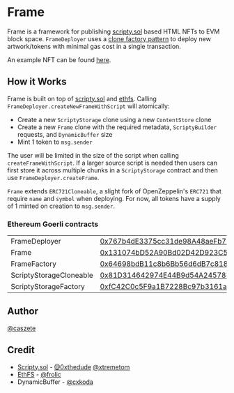 # Frame

Frame is a framework for publishing [scripty.sol](https://int-art.gitbook.io/scripty.sol/) based HTML NFTs to EVM block space. `FrameDeployer` uses a [clone factory pattern](https://blog.logrocket.com/cloning-solidity-smart-contracts-factory-pattern/) to deploy new artwork/tokens with minimal gas cost in a single transaction.

An example NFT can be found [here](https://testnets.opensea.io/assets/goerli/0x031b8dbbab4e7c358b1edcd52eae1cec9234dc7e/0).

## How it Works

Frame is built on top of [scripty.sol](https://int-art.gitbook.io/scripty.sol/) and [ethfs](https://github.com/holic/ethfs). Calling `FrameDeployer.createNewFrameWithScript` will atomically:

- Create a new `ScriptyStorage` clone using a new `ContentStore` clone
- Create a new `Frame` clone with the required metadata, `ScriptyBuilder` requests, and `DynamicBuffer` size
- Mint 1 token to `msg.sender`

The user will be limited in the size of the script when calling `createFrameWithScript`. If a larger source script is needed then users can first store it across multiple chunks in a `ScriptyStorage` contract and then use `FrameDeployer.createFrame`.

`Frame` extends `ERC721Cloneable`, a slight fork of OpenZeppelin's `ERC721` that require `name` and `symbol` when deploying. For now, all tokens have a supply of 1 minted on creation to `msg.sender`.

### Ethereum Goerli contracts

|                         |                                                                                                                              |
| ----------------------- | ---------------------------------------------------------------------------------------------------------------------------- |
| FrameDeployer           | [0x767b4dE3375cc31de98A48aeFb73A95356D7FC24](https://goerli.etherscan.io/address/0x767b4dE3375cc31de98A48aeFb73A95356D7FC24) |
| Frame                   | [0x131074bD52A90Bd02D42D923C5328dc057e057cb](https://goerli.etherscan.io/address/0x131074bD52A90Bd02D42D923C5328dc057e057cb) |
| FrameFactory            | [0x64698bdB11c8b6Bb56d6dB7c8183debB64d241E1](https://goerli.etherscan.io/address/0x64698bdB11c8b6Bb56d6dB7c8183debB64d241E1) |
| ScriptyStorageCloneable | [0x81D314642974E44B9d54A24578F950ce35db1AF8](https://goerli.etherscan.io/address/0x81D314642974E44B9d54A24578F950ce35db1AF8) |
| ScriptyStorageFactory   | [0xfC42C0c5F9a1B7228Bc97b3161a208D3d6D7EbaA](https://goerli.etherscan.io/address/0xfC42C0c5F9a1B7228Bc97b3161a208D3d6D7EbaA) |

## Author

[@caszete](https://twitter.com/caszete)

## Credit

- [Scripty.sol](https://int-art.gitbook.io/scripty.sol/) - [@0xthedude](https://twitter.com/0xthedude) [@xtremetom](https://twitter.com/xtremetom)
- [EthFS](https://github.com/holic/ethfs) - [@frolic](https://twitter.com/frolic)
- DynamicBuffer - [@cxkoda](https://twitter.com/cxkoda)
